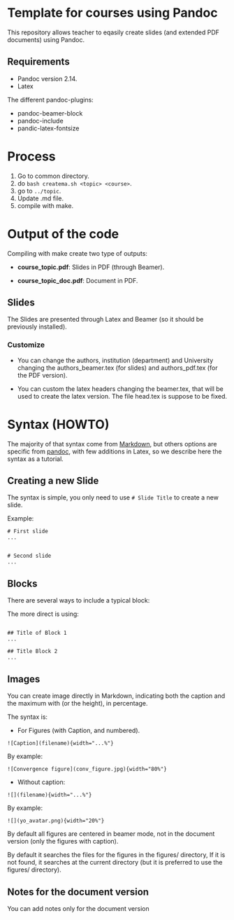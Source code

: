 # Template for courses using Pandoc

This repository allows teacher to eqasily create slides (and extended PDF
documents) using Pandoc.

## Requirements

- Pandoc version 2.14.
- Latex

The different pandoc-plugins:

- pandoc-beamer-block
- pandoc-include
- pandic-latex-fontsize

# Process

1. Go to common directory.
2. do `bash createma.sh <topic> <course>`.
3. go to `../topic`.
4. Update <topic>.md file.
5. compile with make.

# Output of the code

Compiling with make create two type of outputs:

- **course\_topic.pdf**: Slides in PDF (through Beamer).

- **course\_topic\_doc.pdf**: Document in PDF. 

## Slides

The Slides are presented through Latex and Beamer (so it should be previously
installed).

### Customize

- You can change the authors, institution (department) and University changing
  the authors_beamer.tex (for slides) and authors_pdf.tex (for the PDF version).

- You can custom the latex headers changing the beamer.tex, that will be used to
  create the latex version. The file head.tex is suppose to be fixed.
  
# Syntax (HOWTO)

The majority of that syntax come from
[Markdown](https://www.markdownguide.org/basic-syntax), but others options are
specific from [pandoc](https://pandoc.org/MANUAL.html), with few additions in
Latex, so we describe here the syntax as a tutorial.

## Creating a new Slide

The syntax is simple, you only need to use `# Slide Title` to create a new
slide.

Example:

```raw
# First slide
...


# Second slide
...
```

## Blocks

There are several ways to include a typical block:

The more direct is using:

```raw

## Title of Block 1
...

## Title Block 2
...
```

## Images

You can create image directly in Markdown, indicating both the caption and 
the maximum with (or the height), in percentage. 

The syntax is:

- For Figures (with Caption, and numbered).

```raw
![Caption](filename){width="...%"}
```

By example:

```raw
![Convergence figure](conv_figure.jpg){width="80%"}
```

- Without caption:

```raw
![](filename){width="...%"}
```

By example:

```raw
![](yo_avatar.png){width="20%"}
```

By default all figures are centered in beamer mode, not in the document version
(only the figures with caption).

By default it searches the files for the figures in the figures/ directory, If
it is not found, it searches at the current directory (but it is preferred to
use the figures/ directory).

## Notes for the document version

You can add notes only for the document version 

